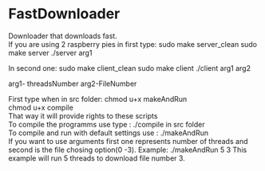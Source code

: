 # FastDownloader
Downloader that downloads fast.  
If you are using 2 raspberry pies in first type:
sudo make server_clean
sudo make server
./server arg1

In second one:
sudo make client_clean
sudo make client
./client arg1 arg2

arg1- threadsNumber arg2-FileNumber

First type when in src folder: chmod u+x makeAndRun  
chmod u+x compile  
That way it will provide rights to these scripts   
To compile the programms use type : ./compile in src folder   
To compile and run with default settings use : ./makeAndRun  
If you want to use arguments first one represents number of threads and second is the file chosing option(0 -3).
Example: ./makeAndRun 5 3
This example will run 5 threads to download file number 3.

 
 

  

